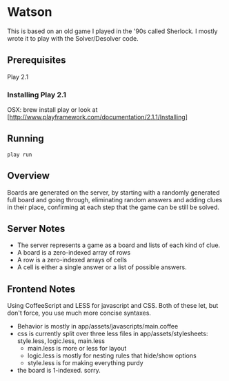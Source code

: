 # Watson

This is based on an old game I played in the '90s called Sherlock. I mostly wrote it to play with the Solver/Desolver code.

## Prerequisites
Play 2.1

### Installing Play 2.1
OSX:
    brew install play
or look at [http://www.playframework.com/documentation/2.1.1/Installing]

## Running
    play run

## Overview
Boards are generated on the server, by starting with a randomly generated full board and going through, eliminating random answers and adding clues in their place, confirming at each step that the game can be still be solved.

## Server Notes
* The server represents a game as a board and lists of each kind of clue.
* A board is a zero-indexed array of rows
* A row is a zero-indexed arrays of cells
* A cell is either a single answer or a list of possible answers.

## Frontend Notes
Using CoffeeScript and LESS for javascript and CSS. Both of these let, but don't force, you use much more concise syntaxes.

* Behavior is mostly in app/assets/javascripts/main.coffee
* css is currently split over three less files in app/assets/stylesheets: style.less, logic.less, main.less
    * main.less is more or less for layout
    * logic.less is mostly for nesting rules that hide/show options
    * style.less is for making everything purdy
* the board is 1-indexed. sorry.
